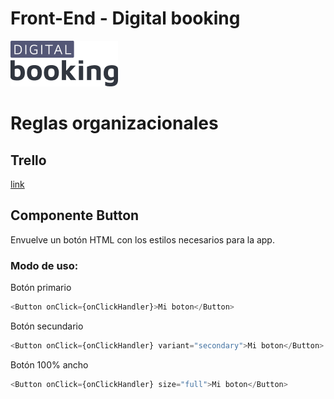 # Front-End - Digital booking

![img](./src/assets/logo.png)

# Reglas organizacionales

## Trello

[link](https://trello.com/b/1SATUrn5/tareas)

## Componente Button
Envuelve un botón HTML con los estilos necesarios para la app.
### Modo de uso:
Botón primario
```js
<Button onClick={onClickHandler}>Mi boton</Button>
```
Botón secundario
```js
<Button onClick={onClickHandler} variant="secondary">Mi boton</Button>
```

Botón 100% ancho
```js
<Button onClick={onClickHandler} size="full">Mi boton</Button>
```